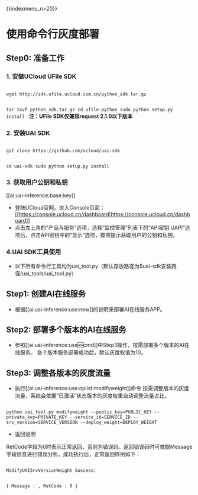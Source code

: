 {{indexmenu_n>20}}

# 使用命令行灰度部署
## Step0: 准备工作
### 1. 安装UCloud UFile SDK  

<code>
wget http://sdk.ufile.ucloud.com.cn/python_sdk.tar.gz

tar zxvf python_sdk.tar.gz
cd ufile-python
sudo python setup.py install
</code>
**注：UFile SDK仅兼容request 2.1.0以下版本**

### 2. 安装UAI SDK

<code>
git clone https://github.com/ucloud/uai-sdk

cd uai-sdk
sudo python setup.py install
</code>

### 3. 获取用户公钥和私钥 

[[ai:uai-inference:base:key]]
  * 登陆UCloud官网，进入Console页面：[[https://console.ucloud.cn/dashboard|https://console.ucloud.cn/dashboard]]
  * 点击左上角的“产品与服务”选项，选择“监控管理”列表下的“API密钥 UAPI”选项后，点击API密钥中的“显示”选项，按照提示获取用户的公钥和私钥。

### 4.UAI SDK工具使用

  * 以下所有命令行工具均为uai_tool.py（默认存放路径为$uai-sdk安装路径/uai\_tools/uai\_tool.py）


## Step1: 创建AI在线服务

* 根据[[ai:uai-inference:use:new]]的说明来部署AI在线服务APP。

## Step2: 部署多个版本的AI在线服务
  * 参照[[ai:uai-inference:use:new:cmd]]中Step3操作，按需部署多个版本的AI在线服务。 
各个版本服务部署成功后，默认灰度权值为10。

## Step3: 调整各版本的灰度流量
  * 执行[[ai:uai-inference:use:oplist:modifyweight]]命令 
按需调整版本的灰度流量，系统会依据“已激活”状态版本的灰度权重自动调整流量占比。
<code>
python uai_tool.py modifyweight --public_key=PUBLIC_KEY --private_key=PRIVATE_KEY --service_id=SERVICE_ID --srv_version=SERVICE_VERSION --deploy_weight=DEPLOY_WEIGHT
</code>

  * 返回说明 

RetCode字段为0时表示正常返回，否则为错误码。返回错误码时可依据Message字段信息进行错误分析。成功执行后，正常返回样例如下：

<code>
ModifyUAISrvVersionWeight Success:

{
  Message : ,
  RetCode : 0
}
</code>




